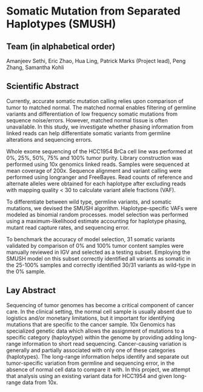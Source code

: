 # Somatic Mutation from Separated Haplotypes (SMUSH)

## Team (in alphabetical order) 

Amanjeev Sethi, Eric Zhao, Hua Ling, Patrick Marks (Project lead), Peng Zhang, Samantha Kohli


## Scientific Abstract

Currently, accurate somatic mutation calling relies upon comparison of tumor to matched normal. The matched normal enables filtering of germline variants and differentiation of low frequency somatic mutations from sequence noise/errors. However, matched normal tissue is often unavailable. In this study, we investigate whether phasing information from linked reads can help differentiate somatic variants from germline alterations and sequencing errors. 

Whole exome sequencing of the HCC1954 BrCa cell line was performed at 0%, 25%, 50%, 75% and 100% tumor purity. Library construction was performed using 10x genomics linked reads. Samples were sequenced at mean coverage of 200x. Sequence alignment and variant calling were performed using longranger and FreeBayes. Read counts of reference and alternate alleles were obtained for each haplotype after excluding reads with mapping quality < 30 to calculate variant allele fractions (VAF).

To differentiate between wild type, germline variants, and somatic mutations, we devised the SMUSH algorithm. Haplotype-specific VAFs were modeled as binomial random processes. model selection was performed using a maximum-likelihood estimate accounting for haplotype phasing, mutant read capture rates, and sequencing error. 

To benchmark the accuracy of model selection, 31 somatic variants validated by comparison of 0% and 100% tumor content samples were manually reviewed in IGV and selected as a testing subset. Employing the SMUSH model on this subset correctly identified all variants as somatic in the 25-100% samples and correctly identified 30/31 variants as wild-type in the 0% sample.



## Lay Abstract

Sequencing of tumor genomes has become a critical component of cancer care. In the clinical setting, the normal cell sample is usually absent due to logistics and/or monetary limitations, but it important for identifying mutations that are specific to the cancer sample. 10x Genomics has specialized genetic data which allows the assignment of mutations to a specific category (haploytype) within the genome by providing adding long-range information to short read sequencing. Cancer-causing variation is generally and partially associated with only one of these categories (haplotypes). The long-range information helps identify and separate out tumor-specific variation from germline and sequencing error, in the absence of normal cell data to compare it with. In this project, we attempt that analysis using an existing variant data for HCC1954 and given long-range data from 10x.
